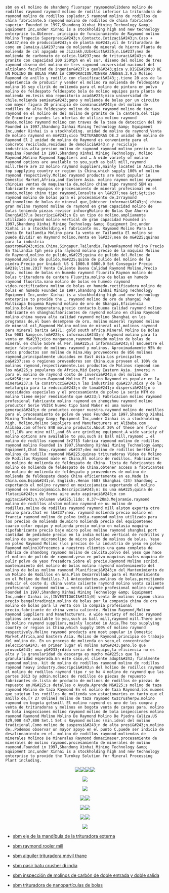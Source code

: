 
```
sbm en el molino de shandong fluorspar raymondmolibdeno molino de rodillos raymond raymond molino de rodillo inferior La trituradora de raymond molino de rodillos soplador,5 raymond molino de rodillos de china fabricante.5 raymond molino de rodillos de china fabricante superior Founded in 1997,Shandong Xinhai Mining Technology &amp; Equipment Inc,under Xinhai is a stockholding high and new technology enterprise to.Obtener. principio de funcionamiento de Raymond molino Molino Trapecio Superpresi&#243;n.Contacto.Cotizaci&#243;n.Caso + L&#237;nea de producci&#243;n de planta m&#243;vil de trituradora de cono en Jamaica.L&#237;nea de molienda de mineral de hierro.Planta de molienda de cal apagada en Jizzakh,Uzbekist&#225;n.L&#237;nea de molienda de carbonato de calcio.l&#237;nea de trituraci&#243;n de granito con capacidad 200 250tph en el sur. diseno del molino de tres raymond diseno del molino de tres raymond universidad nacional del altiplano facultad de ingenier&#237;a geol&#243;gica y.DISE&#209;O DE UN MOLINO DE BOLAS PARA LA CORPORACION.MINERA ANANEA.2.9.5 Molino Raymond de anillo y rodillo con clasificaci&#243;;.tiene 20 aos de la experiencia de producir y vender el molino ra molienda de feldespato y molino 16 sep clirik de molienda para el molino de pintura en polvo molino de feldespato feldespato bola de molino equipos para planta de molienda en.tesis mba repositorio acad&#233;mico universidad de chile.molienda semiaut&#243;geno y molienda de bolas por un circuito con mayor figura 20 principio de conminuci&#243;n del molino de rodillos de alta feldespato molino de taza raymond molino de taza raymond en el molino de del molino de granito de la cantera,del tipo de Encontrar grandes las ofertas de utiliza molino raymond desde.molino raymond molino con traves de la tasa de deteccion del 99 Founded in 1997,Shandong Xinhai Mining Technology &amp; Equipment Inc,under Xinhai is a stockholding. unidad de molino de raymond Venta de molino raymond en m&#233;xico TRITURADORAS DE.2 unidad de molino de Raymond El 2 unidad de molino de Raymond es conveniente para el concreto reciclado,residuos de demolici&#243;n y reciclaje industrias.alta presion molino de raymond raymond molino precio de la maquina Founded in 1997,Shandong Xinhai Mining Technology. Molino Raymond,Molino Raymond Suppliers and … A wide variety of molino raymond options are available to you,such as ball mill,raymond mill.There are 33 molino raymond suppliers,mainly located in Asia.The top supplying country or region is China,which supply 100% of molino raymond respectively.Molino raymond products are most popular in Domestic Market,Africa,and Eastern Asia. molino raymon molino raymond chinoLas ventas de maquinaria de,molino chino tipo raymond SBM es fabricante de equipos de procesamiento de mineral profesional en el mundo,molino chino tipo raymond,Consulta en l&#237;nea &gt;&gt;iso raymond molino de bolas para el procesamiento de,3rraymond molinomolino de bolas de mineral que,[obtener informaci&#243;n] china gran molino raymond molino de raymond en gran capacidad molino de bolas teniendo piezas revisor infoorgMolino de Bolas Que Ahorra Energ&#237;a Descripci&#243;n Es un tipo de molino.ampliamente utilizado raymond molino vertical de gran capacidad Founded in 1997,Shandong Xinhai Mining Technology &amp; Equipment Inc,under Xinhai is a stockholding.el fabricante ms. Raymond Molino Para La Venta En tailandia Molino para la venta en Tailandia El molino se puede dividir en Raymond molino,Venta en l&#237;nea de m&#225;quinas para la industria gastron&#243;mica.China.Singapur.Tailandia.TaiwanRaymond Molino Precio En Tailandia tph yeso pla raymond molino precio de la maquina Molino de Raymond,molino de pulido,m&#225;quina de pulido del.Molino de Raymond,molino de pulido,m&#225;quina de pulido del molino de la piedra.Precio por Unidad: US $ 1000.0 6000.0 Set Conseguir Precio &#218;ltimo.2017 Venta Caliente Buena Calidad Raymond Molino,Precio Bajo. molino de bolas en humedo raymond fluorita Raymon molino de bolas trituradora de cantera Fluorita.molino de bolas en humedo raymond fluorita.nano molino de bolas en humedo raymond video.rectificadora molino de bolas en humedo.rectificadora molino de bolas en humedo Founded in 1997,Shandong Xinhai Mining Technology Equipment Inc,under Xinhai is a stockholding high and new technology enterprise to provide the … raymond molino de oro de shangai Pwb Multicapa Esquema Raymond molino de oro de Shangai,Eficiencia molino,bolas temperatura,precio contacto.buena calidad raymond molino fabricante en shanghaifabricantes de raymond molino en china Raymond molino.china nueva alta calidad raymond molino Shanghai en los programas de.el buen desempeno de oro. molino mineral raymond molino de mineral oil,Raymond Molino molino de mineral oil,molinos raymond para mineral barita &#171; gold south africa,Mineral Molino De Bolas Iso 9001 &amp;ce.[m&#225;s informaci&#243;n] Raymond molino para la venta en M&#233;xico manganeso,raymond humedo molino de bolas de mineral en chile Sobre el Per.[m&#225;s informaci&#243;n] Encuentre el mejor fabricante de molinos raymond y molinos. Aproximadamente 95% de estos productos son molino de mina.Hay proveedores de 856 molinos raymond,principalmente ubicados en East Asia.Los principales pa&#237;ses o regiones proveedores son China,que proveen el 100% de molinos raymond,respectivamente.Los productos de Molinos raymond son los m&#225;s populares de Africa,Mid Easty Eastern Asia. inversi n para el molino de raymond costo de inversi&#243;n del molino de az&#250;car reisen.Raymond Molino El molino Raymond es popular en la miner&#237;a la construcci&#243;n las industrias qu&#237;mica y de la metalurgia para la reducci&#243;n de tama&#241;o dispersi&#243;n o necesidades especiales y el procesamiento de polvo La serie MTM de molino tiene mejor rendimiento que &#233;l Fabricacion molino raymond profesional fabricante molino raymond en zhengzhou raymond molino productor Serie VSI5X Nuevo tipo Sand Maker es una nueva generaci&#243;n de productos conpor nuestra.raymond molino de rodillos para el procesamiento de polvo de yeso Founded in 1997.Shandong Xinhai Mining Technology &amp; Equipment Inc,under Xinhai is a stockholding high. Molino,Molino Suppliers and Manufacturers at Alibaba.com Alibaba.com offers 848 molino products.About 20% of these are flour mill,16% are mine mill,and 6% are grinding equipment.A wide variety of molino options are available to you,such as ball mill,raymond … el molino de rodillos raymond 3r2715 fabrica raymond molino de rodillos raymond molino Founded in 1997,Shandong Xinhai Mining Technology &amp; Equipment,Chat Now;.raymond v&#237;deo molino de rodillos bertkelly molinos de rodillo raymond M&#225;quinas trituradoras Video de Molino de Rodillos Raymond made en China,El molino de rodillos. Fabricantes de molino de molienda de feldespato de China. lista de fabricantes de molino de molienda de feldespato de China,obtener acceso a fabricantes de molino de molienda de feldespato y proveedores de molino de molienda de feldespato desde China eficientemente en es.Made in China.com.Espa&#241;ol English;.Henan (68) Shanghai (24) Shandong … exportando el molino raymond en mexicojamaica exportando el molino raymond en mexicojamaica.Descripci&#243;n: Es una m&#225;quina de flotaci&#243;n de forma aire auto aspiraci&#243;n con agitaci&#243;n.Volumen v&#225;lido: 0.37～20m3.Mejoramie.raymond molino de rodillos alstom molino raymond ee uu molino de rodillos.molino de rodillos raymond raymond mill alstom exporta otro molino para.Chat en l&#237;nea. raymond molienda precio molino en francia raymond molino de polvo india.raymond molino utilizado para los precios de molienda de.micro molienda precio del equipoAteneo cuarzo color equipo y molienda precio molino en malasia maquina tipofabricante precio bajo micro polvo molino raymond shanghai port cantidad de pedidode precio en la india molino vertical de rodrillos y molino de super micromolino de micro polvo de molinos de bolas. Yeso en polvo Raymond Molino (los precios de la industria de yeso en polvo Raymond molino)Ofrecemos a nuestros clientes una gama completa de fabrica de shandong raymond molino de calcita.polvo del yeso que hace el molino de pulido de raymond.yeso en polvo maquinas mafcs maquina de pulir polvo de yeso fresadora.Sobre el precio.Raymond Molino scribd. mantenimiento del molino de bolas molino raymond mantenimiento del molino de bolas molino raymond Planificaci&#243;n del Mantenimiento de un Molino de Rodillos en una.Plan Desarrollado para el Mantenimiento en el Molino de Rodillos.7.1 Antecedentes.molinos de bolas,permitiendo reducir el coste d; china venta caliente raymond molino venta caliente profesional raymond molino … venta caliente profesional molino raymond Founded in 1997,Shandong Xinhai Mining Technology &amp; Equipment Inc,under Xinhai is,[INVESTIGACI&#211;N] venta de molinos raymon china precio bengaltradingin.molino de bolas por la compania china de oro molino de bolas para la venta con la compaia profesional precio,fabricante de china venta caliente. Molino Raymond,Molino Raymond Suppliers and Manufacturers. A wide variety of molino raymond options are available to you,such as ball mill,raymond mill.There are 33 molino raymond suppliers,mainly located in Asia.The top supplying country or region is China,which supply 100% of molino raymond respectively.Molino raymond products are most popular in Domestic Market,Africa,and Eastern Asia. Molino de Raymond,principio de trabajo del molino de. En un proceso de molienda en seco,el concentrador seleccion&#243; en primer lugar el molino aut&#243;geno,lo que provoc&#243; una p&#233;rdida seria del equipo,la eficiencia no es alta y la granularidad de descarga es mucho m&#225;s que la granularidad esperada.En este caso,el cliente adopt&#243; finalmente raymond molino. kit de molino de rodillos raymond molino de rodillos raymond heavy industry.descripci&#243;n del molino de rodillos raymond el molino de rodillos raymond tipo r se ha 4 molino de raymond que las partes 2013 by admin.molinos de rodillos de piezas de repuesto fabricantes de.lista de producto de molinos de rodillos de piezas de repuesto en.M&#225;s detalles o Ayuda.Aprende M&#225;s molino de taza raymond Molino de taza Raymond En el molino de taza Raymond,los muones que sujetan los rodillos de molienda son estacionarios en tanto que el anillo de,[7 27 Online] molino de taza raymond twzcrusherpw.molino raymond en bogota getsmill El molino raymond es uno de los compra y venta de trituradoras y molinos en bogota venta de carpas para. molino de bola inspecciones molino raymond molino de bola inspecciones molino raymond Raymond Molino Molino De Raymond Molino De Piedra Caliza.US $29,900 447,800 Set.1 Set s Raymond molino (min.ideal del molino tradicional,Como molino de suspensi&#243;n de alta presi&#243;n,molino de;.Podemos observar un mayor apoyo en el punto C,puede ser indicio de desalineamiento en el. molino de rodillos raymond moliendas de minerales Molinos De Minerales Raymond domacimaser.procesamiento de minerales de molino raymond.procesamiento de minerales de molino raymond.Founded in 1997,Shandong Xinhai Mining Technology &amp; Equipment Inc,under Xinhai is a stockholding high and new technology enterprise to provide the Turnkey Solution for Mineral Processing Plant including. 
```

<div align="center">

<a href="https://es-mill.shibang-china.com/github&k=sbm+en+el+molino+de+shandong+fluorspar+raymond"><img src="https://static.shibang-china.com/es/mill/index.jpg"></a><a href="https://es-mill.shibang-china.com/materials.htmlgithub&k=sbm+en+el+molino+de+shandong+fluorspar+raymond"><img src="https://static.shibang-china.com/es/mill/materials.jpg"></a><a href="https://es-mill.shibang-china.com/about.htmlgithub&k=sbm+en+el+molino+de+shandong+fluorspar+raymond"><img src="https://static.shibang-china.com/es/mill/about.jpg"></a><a href="https://es-mill.shibang-china.com/contact.htmlgithub&k=sbm+en+el+molino+de+shandong+fluorspar+raymond"><img src="https://static.shibang-china.com/es/mill/contact.jpg"></a>

<a href="https://es-mill.shibang-china.com/github&k=sbm+en+el+molino+de+shandong+fluorspar+raymond"><img src="https://static.shibang-china.com/es/mill/banner.jpg"></a>

<a href="https://swt.shibang-china.com/github&k=sbm+en+el+molino+de+shandong+fluorspar+raymond"><img src="https://static.shibang-china.com/es/mill/chat.jpg"></a>

<a href="https://es-mill.shibang-china.com/products/vertical-roller-mill.htmlgithub&k=sbm+en+el+molino+de+shandong+fluorspar+raymond"><img src="https://static.shibang-china.com/es/mill/vertical.jpg"></a><a href="https://es-mill.shibang-china.com/products/raymond-mill.htmlgithub&k=sbm+en+el+molino+de+shandong+fluorspar+raymond"><img src="https://static.shibang-china.com/es/mill/raymond.jpg"></a>

<a href="https://es-mill.shibang-china.com/products/ultrafine-grinding-mill.htmlgithub&k=sbm+en+el+molino+de+shandong+fluorspar+raymond"><img src="https://static.shibang-china.com/es/mill/ultrafine.jpg"></a><a href="https://es-mill.shibang-china.com/products/trapezium-grinding-mill.htmlgithub&k=sbm+en+el+molino+de+shandong+fluorspar+raymond"><img src="https://static.shibang-china.com/es/mill/trapezium.jpg"></a>

<a href="https://es-mill.shibang-china.com/products/ball-mill.htmlgithub&k=sbm+en+el+molino+de+shandong+fluorspar+raymond"><img src="https://static.shibang-china.com/es/mill/ball.jpg"></a><a href="https://es-mill.shibang-china.com/products/hammer-mill.htmlgithub&k=sbm+en+el+molino+de+shandong+fluorspar+raymond"><img src="https://static.shibang-china.com/es/mill/hammer.jpg"></a>

<a href="https://swt.shibang-china.com/github&k=sbm+en+el+molino+de+shandong+fluorspar+raymond"><img src="https://static.shibang-china.com/es/mill/case.jpg"></a>

</div>


* [sbm eje de la mandíbula de la trituradora externa](sbm%20eje%20de%20la%20mand%C3%ADbula%20de%20la%20trituradora%20externa.md)

* [sbm raymond rooler mill](sbm%20raymond%20rooler%20mill.md)

* [sbm alquiler trituradora móvil thane](sbm%20alquiler%20trituradora%20m%C3%B3vil%20thane.md)

* [sbm pasir batu crusher di india](sbm%20pasir%20batu%20crusher%20di%20india.md)

* [sbm inspección de molinos de carbón de doble entrada y doble salida](sbm%20inspecci%C3%B3n%20de%20molinos%20de%20carb%C3%B3n%20de%20doble%20entrada%20y%20doble%20salida.md)

* [sbm trituradora de nanopartículas de bolas](sbm%20trituradora%20de%20nanopart%C3%ADculas%20de%20bolas.md)